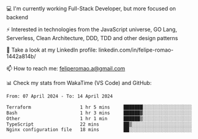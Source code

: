 💻 I'm currently working Full-Stack Developer, but more focused on backend

⚡ Interested in technologies from the JavaScript universe, GO Lang, Serverless, Clean Architecture, DDD, TDD and other design patterns

👥 Take a look at my LinkedIn profile: linkedin.com/in/felipe-romao-1442a814b/

📫 How to reach me: feliperomao.a@gmail.com

📊 Check my stats from WakaTime (VS Code) and GitHub:

<!--START_SECTION:waka-->

```txt
From: 07 April 2024 - To: 14 April 2024

Terraform                  1 hr 5 mins     ███████░░░░░░░░░░░░░░░░░░   27.49 %
Bash                       1 hr 3 mins     ██████▓░░░░░░░░░░░░░░░░░░   26.56 %
Other                      1 hr 1 min      ██████▒░░░░░░░░░░░░░░░░░░   25.46 %
TypeScript                 22 mins         ██▒░░░░░░░░░░░░░░░░░░░░░░   09.52 %
Nginx configuration file   18 mins         ██░░░░░░░░░░░░░░░░░░░░░░░   07.70 %
```

<!--END_SECTION:waka-->

